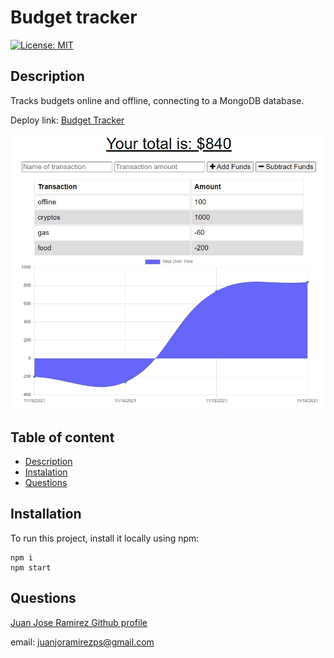 # Budget tracker 

[![License: MIT](https://img.shields.io/badge/License-MIT-yellow.svg)](https://opensource.org/licenses/MIT) 

## Description
    
Tracks budgets online and offline, connecting to a MongoDB database.

Deploy link: [Budget Tracker](https://budget-tracker262.herokuapp.com/)

![website](/assets/images/website.jpg)

## Table of content
* [Description](#description)
* [Instalation](#installation)
* [Questions](#questions)


## Installation

To run this project, install it locally using npm:
```
npm i
npm start
```

## Questions
    
[Juan Jose Ramirez Github profile](https://github.com/JuanjoRamirez262)

email: juanjoramirezps@gmail.com

